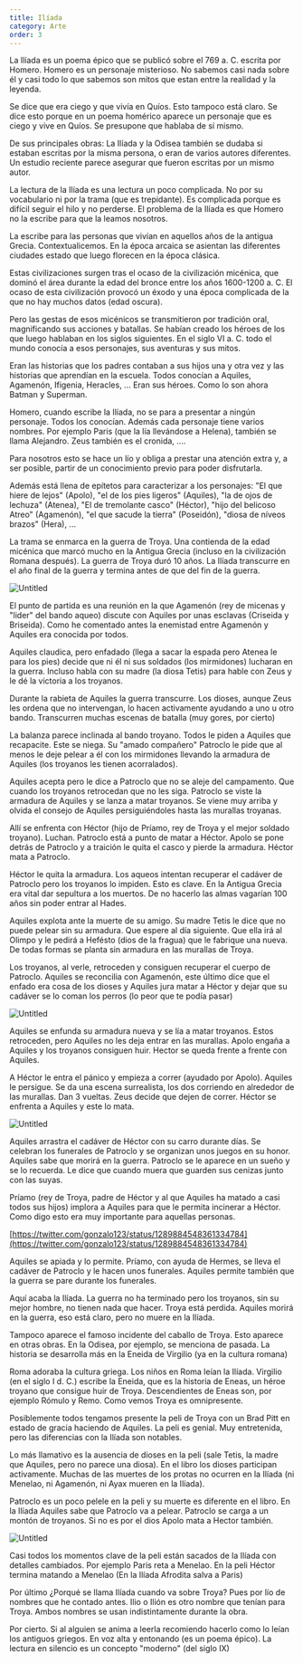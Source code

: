 ```yaml
---
title: Ilíada
category: Arte
order: 3
---
```


La Ilíada es un poema épico que se publicó sobre el 769 a. C. escrita por Homero. Homero es un personaje misterioso. No sabemos casi nada sobre él y casi todo lo que sabemos son mitos que estan entre la realidad y la leyenda.

Se dice que era ciego y que vivía en Quíos. Esto tampoco está claro. Se dice esto porque en un poema homérico aparece un personaje que es ciego y vive en Quíos. Se presupone que hablaba de sí mismo.

De sus principales obras: La Ilíada y la Odisea también se dudaba si estaban escritas por la misma persona, o eran de varios autores diferentes. Un estudio reciente parece asegurar que fueron escritas por un mismo autor.

La lectura de la Ilíada es una lectura un poco complicada. No por su vocabulario ni por la trama (que es trepidante). Es complicada porque es difícil seguir el hilo y no perderse. El problema de la Ilíada es que Homero no la escribe para que la leamos nosotros.

La escribe para las personas que vivían en aquellos años de la antigua Grecia. Contextualicemos. En la época arcaica se asientan las diferentes ciudades estado que luego florecen en la época clásica. 

Estas civilizaciones surgen tras el ocaso de la civilización micénica, que dominó el área durante la edad del bronce entre los años 1600-1200 a. C. El ocaso de esta civilización provocó un éxodo y una época complicada de la que no hay muchos datos (edad oscura).

Pero las gestas de esos micénicos se transmitieron por tradición oral, magnificando sus acciones y batallas. Se habían creado los héroes de los que luego hablaban en los siglos siguientes. En el siglo VI a. C. todo el mundo conocía a esos personajes, sus aventuras y sus mitos.

Eran las historias que los padres contaban a sus hijos una y otra vez y las historias que aprendían en la escuela. Todos conocían a Aquiles, Agamenón, Ifigenia, Heracles, ... Eran sus héroes. Como lo son ahora Batman y Superman.

Homero, cuando escribe la Ilíada, no se para a presentar a ningún personaje. Todos los conocían. Además cada personaje tiene varios nombres. Por ejemplo Paris (que la lía llevándose a Helena), también se llama Alejandro. Zeus también es el cronida, ....

Para nosotros esto se hace un lío y obliga a prestar una atención extra y, a ser posible, partir de un conocimiento previo para poder disfrutarla. 

Además está llena de epítetos para caracterizar a los personajes: "El que hiere de lejos" (Apolo), "el de los pies ligeros" (Aquiles), "la de ojos de lechuza" (Atenea), "El de tremolante casco" (Héctor), "hijo del belicoso Atreo" (Agamenón), "el que sacude la tierra" (Poseidón), "diosa de níveos brazos" (Hera), ...

La trama se enmarca en la guerra de Troya. Una contienda de la edad micénica que marcó mucho en la Antigua Grecia (incluso en la civilización Romana después). La guerra de Troya duró 10 años. La Ilíada transcurre en el año final de la guerra y termina antes de que del fin de la guerra.

![Untitled]({{site.baseurl}}/images/Iliada%20f92e4ecadd32430bb27fbeeaa29d7512/Homeric_Greece-es_-_Griego_micenico_-_Wikipedia__la_enciclopedia_libre.png)

El punto de partida es una reunión en la que Agamenón (rey de micenas y "lider" del bando aqueo) discute con Aquiles por unas esclavas (Criseida y Briseida). Como he comentado antes la enemistad entre Agamenón y Aquiles era conocida por todos.

Aquiles claudica, pero enfadado (llega a sacar la espada pero Atenea le para los pies) decide que ni él ni sus soldados (los mirmidones) lucharan en la guerra. Incluso habla con su madre (la diosa Tetis) para hable con Zeus y le dé la victoria a los troyanos.

Durante la rabieta de Aquiles la guerra transcurre. Los dioses, aunque Zeus les ordena que no intervengan, lo hacen activamente ayudando a uno u otro bando. Transcurren muchas escenas de batalla (muy gores, por cierto)

La balanza parece inclinada al bando troyano. Todos le piden a Aquiles que recapacite. Este se niega. Su "amado compañero" Patroclo le pide que al menos le deje pelear a él con los mirmidones llevando la armadura de Aquiles (los troyanos les tienen acorralados).

Aquiles acepta pero le dice a Patroclo que no se aleje del campamento. Que cuando los troyanos retrocedan que no les siga. Patroclo se viste la armadura de Aquiles y se lanza a matar troyanos. Se viene muy arriba y olvida el consejo de Aquiles persiguiéndoles hasta las murallas troyanas.

Allí se enfrenta con Héctor (hijo de Príamo, rey de Troya y el mejor soldado troyano). Luchan. Patroclo está a punto de matar a Héctor. Apolo se pone detrás de Patroclo y a traición le quita el casco y pierde la armadura. Héctor mata a Patroclo.

Héctor le quita la armadura. Los aqueos intentan recuperar el cadáver de Patroclo pero los troyanos lo impiden. Esto es clave. En la Antigua Grecia era vital dar sepultura a los muertos. De no hacerlo las almas vagarían 100 años sin poder entrar al Hades. 

Aquiles explota ante la muerte de su amigo. Su madre Tetis le dice que no puede pelear sin su armadura. Que espere al día siguiente. Que ella irá al Olimpo y le pedirá a Hefésto (dios de la fragua) que le fabrique una nueva. De todas formas se planta sin armadura en las murallas de Troya. 

Los troyanos, al verle, retroceden y consiguen recuperar el cuerpo de Patroclo. Aquiles se reconcilia con Agamenón, este último dice que el enfado era cosa de los dioses y Aquiles jura matar a Héctor y dejar que su cadáver se lo coman los perros (lo peor que te podía pasar)

![Untitled]({{site.baseurl}}/images/Iliada%20f92e4ecadd32430bb27fbeeaa29d7512/Menelao_patroclo_-_Buscar_con_Google.png)

Aquiles se enfunda su armadura nueva y se lía a matar troyanos. Estos retroceden, pero Aquiles no les deja entrar en las murallas. Apolo engaña a Aquiles y los troyanos consiguen huir. Hector se queda frente a frente con Aquiles.

A Héctor le entra el pánico y empieza a correr (ayudado por Apolo). Aquiles le persigue. Se da una escena surrealista, los dos corriendo en alrededor de las murallas. Dan 3 vueltas. Zeus decide que dejen de correr. Héctor se enfrenta a Aquiles y este lo mata.

![Untitled]({{site.baseurl}}/images/Iliada%20f92e4ecadd32430bb27fbeeaa29d7512/aquiles-hector_jpg__480338_.png)

Aquiles arrastra el cadáver de Héctor con su carro durante días. Se celebran los funerales de Patroclo y se organizan unos juegos en su honor. Aquiles sabe que morirá en la guerra. Patroclo se le aparece en un sueño y se lo recuerda. Le dice que cuando muera que guarden sus cenizas junto con las suyas.

Príamo (rey de Troya, padre de Héctor y al que Aquiles ha matado a casi todos sus hijos) implora a Aquiles para que le permita incinerar a Héctor. Como digo esto era muy importante para aquellas personas.

[https://twitter.com/gonzalo123/status/1289884548361334784](https://twitter.com/gonzalo123/status/1289884548361334784)

Aquiles se apiada y lo permite. Príamo, con ayuda de Hermes, se lleva el cadáver de Patroclo y le hacen unos funerales. Aquiles permite también que la guerra se pare durante los funerales.

Aquí acaba la Ilíada. La guerra no ha terminado pero los troyanos, sin su mejor hombre, no tienen nada que hacer. Troya está perdida. Aquiles morirá en la guerra, eso está claro, pero no muere en la Ilíada.

Tampoco aparece el famoso incidente del caballo de Troya. Esto aparece en otras obras. En la Odisea, por ejemplo, se menciona de pasada. La historia se desarrolla más en la Eneida de Virgilio (ya en la cultura romana)

Roma adoraba la cultura griega. Los niños en Roma leían la Ilíada. Virgilio (en el siglo I d. C.) escribe la Eneida, que es la historia de Eneas, un héroe troyano que consigue huir de Troya. Descendientes de Eneas son, por ejemplo Rómulo y Remo. Como vemos Troya es omnipresente.

Posiblemente todos tengamos presente la peli de Troya con un Brad Pitt en estado de gracia haciendo de Aquiles. La peli es genial. Muy entretenida, pero las diferencias con la Ilíada son notables.

Lo más llamativo es la ausencia de dioses en la peli (sale Tetis, la madre que Aquiles, pero no parece una diosa). En el libro los dioses participan activamente. Muchas de las muertes de los protas no ocurren en la Ilíada (ni Menelao, ni Agamenón, ni Ayax mueren en la Ilíada).

Patroclo es un poco pelele en la peli y su muerte es diferente en el libro. En la Ilíada Aquiles sabe que Patroclo va a pelear. Patroclo se carga a un montón de troyanos. Si no es por el dios Apolo mata a Hector también.

![Untitled]({{site.baseurl}}/images/Iliada%20f92e4ecadd32430bb27fbeeaa29d7512/troy07_jpg__1598674_.png)

Casi todos los momentos clave de la peli están sacados de la Ilíada con detalles cambiados. Por ejemplo Paris reta a Menelao. En la peli Héctor termina matando a Menelao (En la Ilíada Afrodita salva a Paris)

Por último ¿Porqué se llama Ilíada cuando va sobre Troya? Pues por lío de nombres que he contado antes. Ilio o Ilión es otro nombre que tenían para Troya. Ambos nombres se usan indistintamente durante la obra.

Por cierto. Si al alguien se anima a leerla recomiendo hacerlo como lo leían los antiguos griegos. En voz alta y entonando (es un poema épico). La lectura en silencio es un concepto "moderno" (del siglo IX)
